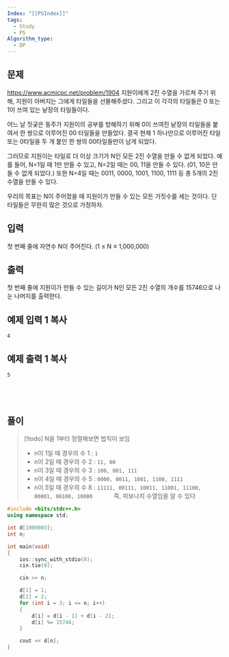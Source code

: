 ```yaml
---
Index: "[[PSIndex]]"
tags:
  - Study
  - PS
Algorithm_type:
  - DP
---
```


## 문제
https://www.acmicpc.net/problem/1904
지원이에게 2진 수열을 가르쳐 주기 위해, 지원이 아버지는 그에게 타일들을 선물해주셨다. 그리고 이 각각의 타일들은 0 또는 1이 쓰여 있는 낱장의 타일들이다.

어느 날 짓궂은 동주가 지원이의 공부를 방해하기 위해 0이 쓰여진 낱장의 타일들을 붙여서 한 쌍으로 이루어진 00 타일들을 만들었다. 결국 현재 1 하나만으로 이루어진 타일 또는 0타일을 두 개 붙인 한 쌍의 00타일들만이 남게 되었다.

그러므로 지원이는 타일로 더 이상 크기가 N인 모든 2진 수열을 만들 수 없게 되었다. 예를 들어, N=1일 때 1만 만들 수 있고, N=2일 때는 00, 11을 만들 수 있다. (01, 10은 만들 수 없게 되었다.) 또한 N=4일 때는 0011, 0000, 1001, 1100, 1111 등 총 5개의 2진 수열을 만들 수 있다.

우리의 목표는 N이 주어졌을 때 지원이가 만들 수 있는 모든 가짓수를 세는 것이다. 단 타일들은 무한히 많은 것으로 가정하자.

## 입력

첫 번째 줄에 자연수 N이 주어진다. (1 ≤ N ≤ 1,000,000)

## 출력

첫 번째 줄에 지원이가 만들 수 있는 길이가 N인 모든 2진 수열의 개수를 15746으로 나눈 나머지를 출력한다.

## 예제 입력 1 복사

```
4
```

## 예제 출력 1 복사

```
5
```
   
---
## 풀이
> [!todo] N을 1부터 정렬해보면 법칙이 보임
> * n이 1일 때 경우의 수
> 	1 : `1`
> * n이 2일 때 경우의 수 
> 	2 : `11, 00`
> * n이 3일 때 경우의 수
> 	3 : `100, 001, 111`
> * n이 4일 때 경우의 수
> 	5 : `0000, 0011, 1001, 1100, 1111`
> * n이 5일 때 경우의 수
> 	8 : `11111, 00111, 10011, 11001, 11100, 00001, 00100, 10000`
>    
> 즉, 피보나치 수열임을 알 수 있다

```cpp
#include <bits/stdc++.h>
using namespace std;

int d[1000003];
int n;

int main(void) 
{
	ios::sync_with_stdio(0);
	cin.tie(0);

	cin >> n;

	d[1] = 1;
	d[2] = 2;
	for (int i = 3; i <= n; i++)
	{
		d[i] = d[i - 1] + d[i - 2];
		d[i] %= 15746;
	}

	cout << d[n];
}
```